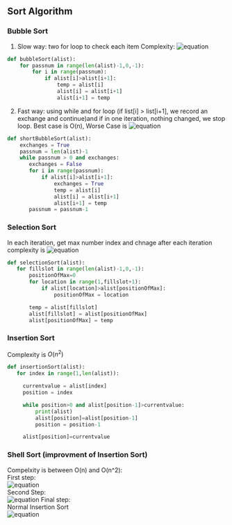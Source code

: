 ## Sort Algorithm

### Bubble Sort
1. Slow way: two for loop to check each item Complexity: ![equation](http://www.sciweavers.org/upload/Tex2Img_1567921444/render.png)
```python
def bubbleSort(alist):
    for passnum in range(len(alist)-1,0,-1):
        for i in range(passnum):
            if alist[i]>alist[i+1]:
                temp = alist[i]
                alist[i] = alist[i+1]
                alist[i+1] = temp
```
2. Fast way: using while and for loop (if list[i] > list[i+1], we record an exchange and continue)and if in one iteration, nothing changed, we stop loop. Best case is O(n),
Worse Case is ![equation](http://www.sciweavers.org/upload/Tex2Img_1567921444/render.png)
```python
def shortBubbleSort(alist):
    exchanges = True
    passnum = len(alist)-1
    while passnum > 0 and exchanges:
       exchanges = False
       for i in range(passnum):
           if alist[i]>alist[i+1]:
               exchanges = True
               temp = alist[i]
               alist[i] = alist[i+1]
               alist[i+1] = temp
       passnum = passnum-1
```

### Selection Sort
In each iteration, get max number index and chnage after each iteration
complexity is ![equation](http://www.sciweavers.org/upload/Tex2Img_1567921444/render.png)
```python
def selectionSort(alist):
   for fillslot in range(len(alist)-1,0,-1):
       positionOfMax=0
       for location in range(1,fillslot+1):
           if alist[location]>alist[positionOfMax]:
               positionOfMax = location

       temp = alist[fillslot]
       alist[fillslot] = alist[positionOfMax]
       alist[positionOfMax] = temp
```

### Insertion Sort
Complexity is $O(n^2)$
```python
def insertionSort(alist):
   for index in range(1,len(alist)):

     currentvalue = alist[index]
     position = index

     while position>0 and alist[position-1]>currentvalue:
         print(alist)
         alist[position]=alist[position-1]
         position = position-1

     alist[position]=currentvalue
```

### Shell Sort (improvment of Insertion Sort)
Compelxity is between O(n) and O(n^2):  
First step:  
![equation](https://runestone.academy/runestone/books/published/pythonds/_images/shellsortA.png)  
Second Step:  
![equation](https://runestone.academy/runestone/books/published/pythonds/_images/shellsortB.png)
Final step:  
Normal Insertion Sort  
![equation](https://runestone.academy/runestone/books/published/pythonds/_images/shellsortC.png)
